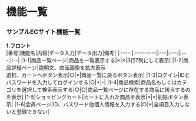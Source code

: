 # 機能一覧
### サンプルECサイト機能一覧
**1.フロント**<br>
|番号|機能名|内容|データ入力|データ出力|備考|
|:----:|:---------|:---|:---:|:---:|:--|
|1-1|商品一覧ページ|商品を一覧表示する|×|×|3行7列にして表示|
|1-2|商品詳細ページ|説明文、商品画像を拡大表示<br>選択、カートへボタン表示|○|×|商品一覧に戻るボタン表示|
|1-3|ログイン|IDとパスワードを入力してログインする|○|×|-|
|1-4|商品検索|商品名もしくはカテゴリを選択して検索表示する|○|○|商品一覧ページに存在する商品に該当するのを表示|
|1-5|ショッピングカート|カートに入れた商品を表示|×|×|削除ボタン表示|
|1-6|会員ページ|ID、パスワード他個人情報を入力する|○|×|全項目入力しないと登録できない|
